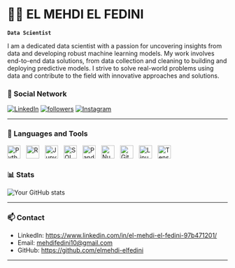 # 👨‍💻 EL MEHDI EL FEDINI 

**`Data Scientist`**

I am a dedicated data scientist with a passion for uncovering insights from data and developing robust machine learning models. My work involves end-to-end data solutions, from data collection and cleaning to building and deploying predictive models. I strive to solve real-world problems using data and contribute to the field with innovative approaches and solutions.

### 📱 Social Network

<p align="left">
   <a href="https://www.linkedin.com/in/yourprofile">
      <img alt="LinkedIn" title="Connect with me on LinkedIn" src="https://custom-icon-badges.demolab.com/badge/-LinkedIn-blue?style=for-the-badge&logo=linkedin&logoColor=white"/></a> 
   <a href="https://github.com/elmehdi-elfedini?tab=followers">
      <img alt="followers" title="Follow me on Github" src="https://custom-icon-badges.demolab.com/github/followers/elmehdi-elfedini?color=236ad3&labelColor=1155ba&style=for-the-badge&logo=person-add&label=Follow&logoColor=white"/></a>
<!--    <a href="https://github.com/elmehdi-elfedini?tab=repositories&sort=stargazers">
      <img alt="total stars" title="Total stars on GitHub" src="https://custom-icon-badges.demolab.com/github/stars/elmehdi-elfedini?color=55960c&style=for-the-badge&labelColor=488207&logo=star"/></a> -->
   <a href="https://www.instagram.com/mehdielfedini/">
      <img alt="Instagram" title="Follow me on Instagram" src="https://img.shields.io/badge/Instagram-E4405F?style=for-the-badge&logo=instagram&logoColor=white"/></a>
</p>

---

### 🧰 Languages and Tools

<img align="left" alt="Python" width="30px" style="padding-right:10px;" src="https://cdn.jsdelivr.net/gh/devicons/devicon/icons/python/python-plain.svg"/>
<img align="left" alt="R" width="30px" style="padding-right:10px;" src="https://cdn.jsdelivr.net/gh/devicons/devicon/icons/r/r-original.svg" />
<img align="left" alt="Jupyter" width="30px" style="padding-right:10px;" src="https://cdn.jsdelivr.net/gh/devicons/devicon/icons/jupyter/jupyter-original.svg" />
<img align="left" alt="SQL" width="30px" style="padding-right:10px;" src="https://cdn.jsdelivr.net/gh/devicons/devicon/icons/mysql/mysql-original.svg" />
<img align="left" alt="Pandas" width="30px" style="padding-right:10px;" src="https://cdn.jsdelivr.net/gh/devicons/devicon/icons/pandas/pandas-original.svg" />
<img align="left" alt="NumPy" width="30px" style="padding-right:10px;" src="https://cdn.jsdelivr.net/gh/devicons/devicon/icons/numpy/numpy-original.svg" />
<img align="left" alt="Git" width="30px" style="padding-right:10px;" src="https://cdn.jsdelivr.net/gh/devicons/devicon/icons/git/git-original.svg" />
<img align="left" alt="Linux" width="30px" style="padding-right:10px;" src="https://cdn.jsdelivr.net/gh/devicons/devicon/icons/linux/linux-original.svg" />
<img align="left" alt="TensorFlow" width="30px" style="padding-right:10px;" src="https://cdn.jsdelivr.net/gh/devicons/devicon/icons/tensorflow/tensorflow-original.svg" />
<br />

#

### 📊 Stats

![Your GitHub stats](https://github-readme-stats.vercel.app/api?username=elmehdi-elfedini&show_icons=true&theme=gruvbox)

<!-- ![GitHub Streak](https://streak-stats.demolab.com?user=yourusername&theme=gruvbox&border_radius=4.5) -->

---

### 📫 Contact

- LinkedIn: https://www.linkedin.com/in/el-mehdi-el-fedini-97b471201/
- Email: mehdifedini10@gmail.com
- GitHub: https://github.com/elmehdi-elfedini

---
